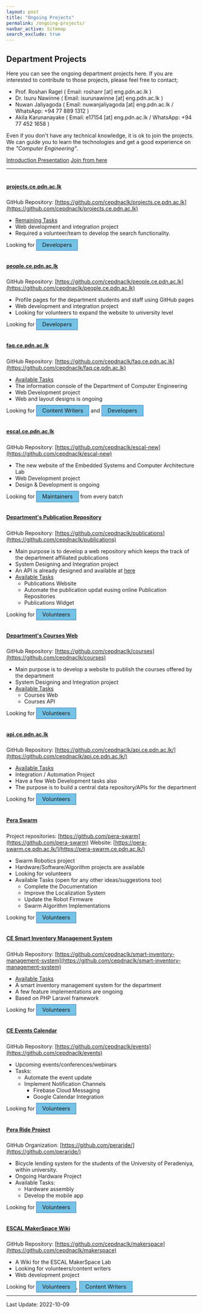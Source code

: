 ```yaml
---
layout: post
title: "Ongoing Projects"
permalink: /ongoing-projects/
navbar_active: Sitemap
search_exclude: true
---
```


<style>
    .badge{
        padding: 5px 15px;
        background-color: #74c3e6 !important;
        border: 1px solid rgb(61, 120, 190);
        font-size: 11pt !important;
    }

    h4{
        text-decoration: underline;
        padding-top: 18px;
        padding-bottom: 6px!important;
    }
</style>

## Department Projects

Here you can see the ongoing department projects here. If you are interested to contribute to those projects, please feel free to contact;

- Prof. Roshan Ragel ( Email: roshanr [at] eng.pdn.ac.lk )
- Dr. Isuru Nawinne ( Email: isurunawinne [at] eng.pdn.ac.lk )
- Nuwan Jaliyagoda ( Email: nuwanjaliyagoda [at] eng.pdn.ac.lk / WhatsApp: +94 77 889 1312 )
- Akila Karunanayake ( Email: e17154 [at] eng.pdn.ac.lk / WhatsApp: +94 77 452 1658 )

Even if you don't have any technical knowledge, it is ok to join the projects. We can guide you to learn the technologies and get a good experience on the _"Computer Engineering"_.

<a href="https://drive.google.com/file/d/1MZB5VYSGdWubXHoyhGK39jcBa2i8xIem/view?usp=sharing" class="btn btn-lg btn-primary p-2" target="_blank">Introduction Presentation</a> <a href="https://docs.google.com/spreadsheets/d/1P-bN5QJ3V0ACXlo03uMLFZTQFS4a0qsOswSWnv90Yvg/edit?usp=sharing" class="btn btn-lg btn-primary p-2 mx-2" target="_blank">Join from here</a>

---

#### projects.ce.pdn.ac.lk

GitHub Repository: [https://github.com/cepdnaclk/projects.ce.pdn.ac.lk](https://github.com/cepdnaclk/projects.ce.pdn.ac.lk)

- [Remaining Tasks](https://github.com/cepdnaclk/projects.ce.pdn.ac.lk/issues)
- Web development and integration project
- Required a volunteer/team to develop the search functionality.

Looking for <span class="badge">Developers</span>

#### people.ce.pdn.ac.lk

GitHub Repository: [https://github.com/cepdnaclk/people.ce.pdn.ac.lk](https://github.com/cepdnaclk/people.ce.pdn.ac.lk)

- Profile pages for the department students and staff using GitHub pages
- Web development and integration project
- Looking for volunteers to expand the website to university level

Looking for <span class="badge">Developers</span>

#### faq.ce.pdn.ac.lk

GitHub Repository: [https://github.com/cepdnaclk/faq.ce.pdn.ac.lk](https://github.com/cepdnaclk/faq.ce.pdn.ac.lk)

- [Available Tasks](https://github.com/cepdnaclk/faq.ce.pdn.ac.lk/issues)
- The information console of the Department of Computer Engineering
- Web Development project
- Web and layout designs is ongoing

Looking for <span class="badge">Content Writers</span> and <span class="badge">Developers</span>

#### escal.ce.pdn.ac.lk

GitHub Repository: [https://github.com/cepdnaclk/escal-new](https://github.com/cepdnaclk/escal-new)

- The new website of the Embedded Systems and Computer Architecture Lab
- Web Development project
- Design & Development is ongoing

Looking for <span class="badge">Maintainers</span> from every batch

#### Department's Publication Repository

GitHub Repository: [https://github.com/cepdnaclk/publications](https://github.com/cepdnaclk/publications)

- Main purpose is to develop a web repository which keeps the track of the department affiliated publications
- System Designing and Integration project
- An API is already designed and available at [here](https://api.ce.pdn.ac.lk/docs/publications/)
- [Available Tasks](https://github.com/cepdnaclk/publications/issues)
  - Publications Website
  - Automate the publication updat eusing online Publication Repositories
  - Publications Widget

Looking for <span class="badge">Volunteers</span>

#### Department's Courses Web

GitHub Repository: [https://github.com/cepdnaclk/courses](https://github.com/cepdnaclk/courses)

- Main purpose is to develop a website to publish the courses offered by the department
- System Designing and Integration project
- [Available Tasks](https://github.com/cepdnaclk/courses/issues)
  - Courses Web
  - Courses API

Looking for <span class="badge">Volunteers</span>

#### api.ce.pdn.ac.lk

GitHub Repository: [https://github.com/cepdnaclk/api.ce.pdn.ac.lk/](https://github.com/cepdnaclk/api.ce.pdn.ac.lk/)

- [Available Tasks](https://github.com/cepdnaclk/api.ce.pdn.ac.lk/issues)
- Integration / Automation Project
- Have a few Web Development tasks also
- The purpose is to build a central data repository/APIs for the department

Looking for <span class="badge">Volunteers</span>

#### Pera Swarm

Project repositories: [https://github.com/pera-swarm](https://github.com/pera-swarm)
Website: [https://pera-swarm.ce.pdn.ac.lk/](https://pera-swarm.ce.pdn.ac.lk/)

- Swarm Robotics project
- Hardware/Software/Algorithm projects are available
- Looking for volunteers
- Available Tasks (open for any other ideas/suggestions too)
  - Complete the Documentation
  - Improve the Localization System
  - Update the Robot Firmware
  - Swarm Algorithm Implementations

Looking for <span class="badge">Volunteers</span>

#### CE Smart Inventory Management System

GitHub Repository: [https://github.com/cepdnaclk/smart-inventory-management-system](https://github.com/cepdnaclk/smart-inventory-management-system)

- [Available Tasks](https://github.com/cepdnaclk/smart-inventory-management-system/issues)
- A smart inventory management system for the department
- A few feature implementations are ongoing
- Based on PHP Laravel framework

Looking for <span class="badge">Volunteers</span>

#### CE Events Calendar

GitHub Repository: [https://github.com/cepdnaclk/events](https://github.com/cepdnaclk/events)

- Upcoming events/conferences/webinars
- Tasks:
  - Automate the event update
  - Implement Notification Channels
    - Firebase Cloud Messaging
    - Google Calendar Integration

Looking for <span class="badge">Volunteers</span>

#### Pera Ride Project

GitHub Organization: [https://github.com/peraride/](https://github.com/peraride/)

- Bicycle lending system for the students of the University of Peradeniya, within university.
- Ongoing Hardware Project
- Available Tasks:
  - Hardware assembly
  - Develop the mobile app

Looking for <span class="badge">Volunteers</span>

#### ESCAL MakerSpace Wiki

GitHub Repository: [https://github.com/cepdnaclk/makerspace](https://github.com/cepdnaclk/makerspace)

- A Wiki for the ESCAL MakerSpace Lab
- Looking for volunteers/content writers
- Web development project

Looking for <span class="badge">Volunteers</span>, <span class="badge">Content Writers</span>

---

Last Update: 2022-10-09
